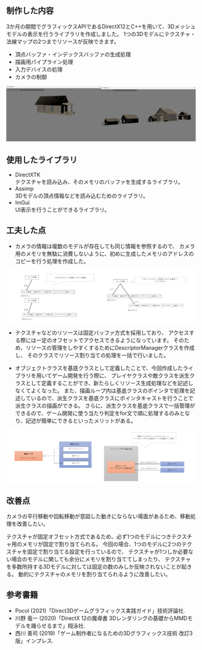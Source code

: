 ## 制作した内容
3か月の期間でグラフィックスAPIであるDirectX12とC++を用いて、3Dメッシュモデルの表示を行うライブラリを作成しました。
1つの3Dモデルにテクスチャ・法線マップの2つまでリソースが反映できます。

- 頂点バッファ・インデックスバッファの生成処理
- 描画用パイプライン処理
- 入力デバイスの処理
- カメラの制御

<img src="gazou/画像２.png" width="50%"><img src="gazou/画像８.png" width="50%">

## 使用したライブラリ
- DirectXTK\
  テクスチャを読み込み、そのメモリのバッファを生成するライブラリ。
- Assimp\
  3Dモデルの頂点情報などを読み込むためのライブラリ。
- ImGui\
  UI表示を行うことができるライブラリ。

## 工夫した点
- カメラの情報は複数のモデルが存在しても同じ情報を参照するので、
  カメラ用のメモリを無駄に消費しないように、初めに生成したメモリのアドレスのコピーを行う処理を作成した。

<img src="gazou/画像３.png" width="50%"><img src="gazou/画像４.png" width="50%">


- テクスチャなどのリソースは固定バッファ方式を採用しており、
  アクセスする際には一定のオフセットでアクセスできるようになっています。
  そのため、リソースの管理をしやすくするためにDescriptorManagerクラスを作成し、
  そのクラスでリソース割り当ての処理を一括で行いました。

- オブジェクトクラスを基底クラスとして定義したことで、今回作成したライブラリを用いてゲーム開発を行う際に、
  プレイヤクラスや敵クラスを派生クラスとして定義することができ、新たらしくリソース生成処理などを記述しなくてよくなった。
  また、描画ループ内は基底クラスのポインタで処理を記述しているので、派生クラスを基底クラスにポインタキャストを行うことで派生クラスの描画ができる。
  さらに、派生クラスを基底クラスで一括管理ができるので、ゲーム開発に使う当たり判定をfor文で順に処理するのみとなり、記述が簡単にできるといったメリットがある。

<img src="gazou/画像７.png" width="50%"><img src="gazou/画像６.png" width="50%">


## 改善点
カメラの平行移動や回転移動が意図した動きにならない場面があるため、移動処理を改善したい。

テクスチャが固定オフセット方式であるため、必ず1つのモデルにつきテクスチャ用のメモリが固定で割り当てられる。
今回の場合、1つのモデルに2つのテクスチャを固定で割り当てる設定を行っているので、
テクスチャが1つしか必要ない場合のモデルに関しても余分にメモリを割り当ててしまったり、
テクスチャを多数所持する3Dモデルに対しては固定の数のみしか反映されないことが起きる。
動的にテクスチャのメモリを割り当てられるように改善したい。

## 参考書籍
- Pocol (2021)「Direct3Dゲームグラフィックス実践ガイド」技術評論社.
- 川野 竜一 (2020)「DirectX 12の魔導書 3Dレンダリングの基礎からMMDモデルを踊らせるまで」翔泳社.
- 西川 善司 (2019)「ゲーム制作者になるための3Dグラフィックス技術 改訂3版」インプレス.

